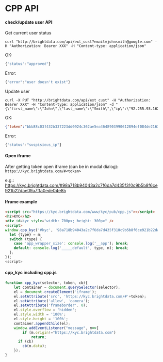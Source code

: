# CPP API

#### check/update user API
Get current user status

```curl
curl "http://brightdata.com/api/ext_cust?email=johnsmith@google.com" -H "Authorization: Bearer XXX" -H "Content-type: application/json"
```

OK:
```js
{"status":"approved"}
```

Error:
```js
{"error":"user doesn't exist"}
```

Update user

```curl
curl -X PUT "http://brightdata.com/api/ext_cust" -H "Authorization: Bearer XXX" -H "Content-type: application/json" -d "{\"first_name\":\"John\",\"last_name\":\"Smith\",\"ip\":\"92.255.93.162\",\"email\":\"johnsmith@google.com\",\"country\":\"RU\"}"
```

OK:
```json
{"token":"bbb88c03f432b337223dd0924c362ae5ea4648903990612894ef084de216367a"}
```

Error:
```js
{"status":"suspisious_ip"}
```

#### Open iframe

After getting token open iframe (can be in modal dialog): `https://kyc.brightdata.com/#<token>`

e.g.:
https://kyc.brightdata.com/#98a718b94043a2c7f6da7d435f310c9b5b8f6ce921b22dae09a7ffa0ede04e85


#### Iframe example
```html
<script src="https://kyc.brightdata.com/www/kyc/pub/cpp.js"></script>
<h2>KYC</h2>
<div id=kyc style="width: 700px; height: 300px" />
<script>
window.cpp_kyc('#kyc', '98a718b94043a2c7f6da7d435f310c9b5b8f6ce921b22dae09a7ffa0ede04e85', m=>{
  let {type} = m;
  switch (type) {
    case 'app_wrapper_size': console.log('__app'); break;
    default: console.log('_____default', type, m); break;
  };
});
<script>
```


#### cpp_kyc including cpp.js
```js
function cpp_kyc(selector, token, cb){
    let container = document.querySelector(selector);
    el = document.createElement('iframe');
    el.setAttribute('src', 'https://kyc.brightdata.com/#'+token);
    el.setAttribute('allow', 'camera');
    el.setAttribute('frameborder', 0);
    el.style.overflow = 'hidden';
    el.style.width = '100%';
    el.style.height = '100%';
    container.appendChild(el);
    window.addEventListener("message", m=>{
	    if (m.origin!="https://kyc.brightdata.com")
		    return;
      if (cb)
        cb(m.data);
    });
}
```
